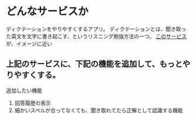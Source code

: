 # どんなサービスか
ディクテーションをやりやすくするアプリ。
ディクテーションとは、聞き取った英文を文字に書き起こす、というリスニング勉強方法の一つ。
[このサービス](https://speechling.com/jp/dictation/english)が、イメージに近い

## 上記のサービスに、下記の機能を追加して、もっとやりやすくする。

追加したい機能
1. 回答履歴の表示
2. 細かいスペルが合ってなくても、聞き取れてたら正解として認識する機能

